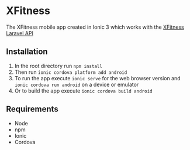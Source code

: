 # XFitness
The XFitness mobile app created in Ionic 3 which works with the [XFitness Laravel API](https://github.com/claudemuller/xfitness-api)

## Installation
1. In the root directory run `npm install`
2. Then run `ionic cordova platform add android`
3. To run the app execute `ionic serve` for the web browser version and `ionic cordova run android` on a device or emulator
4. Or to build the app execute `ionic cordova build android`

## Requirements
- Node
- npm
- Ionic
- Cordova
